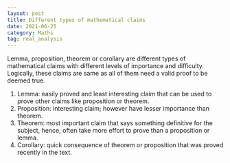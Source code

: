 ```yaml
---
layout: post
title: Different types of mathematical claims
date: 2021-06-25
category: Maths
tag: real_analysis
---
```


Lemma, proposition, theorem or corollary are different types of mathematical claims with different levels of importance and difficulty. Logically, these claims are same as all of them need a valid proof to be deemed true.

1. Lemma: easily proved and least interesting claim that can be used to prove other claims like proposition or theorem.
2. Proposition: interesting claim; however have lesser importance than theorem.
3. Theorem: most important claim that says something definitive for the subject, hence, often take more effort to prove than a proposition or lemma.
4. Corollary: quick consequence of theorem or proposition that was proved recently in the text.
